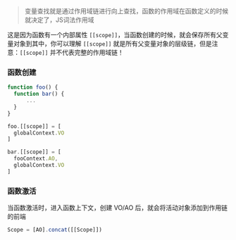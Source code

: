 > 变量查找就是通过作用域链进行向上查找，函数的作用域在函数定义的时候就决定了，JS词法作用域

这是因为函数有一个内部属性 `[[scope]]`，当函数创建的时候，就会保存所有父变量对象到其中，你可以理解 `[[scope]]` 就是所有父变量对象的层级链，但是注意：`[[scope]]` 并不代表完整的作用域链！

### 函数创建
```js
function foo() {
  function bar() {
      ...
  }
}
```

```js
foo.[[scope]] = [
  globalContext.VO
]

bar.[[scope]] = [
  fooContext.AO,
  globalContext.VO
]
```

### 函数激活
当函数激活时，进入函数上下文，创建 VO/AO 后，就会将活动对象添加到作用链的前端
```js
Scope = [AO].concat([[Scope]])
```